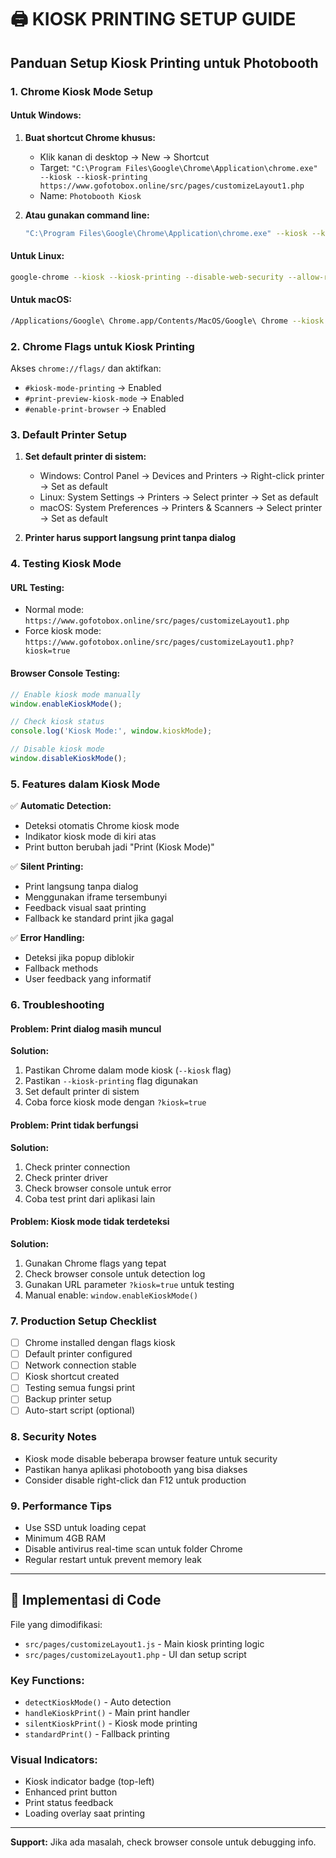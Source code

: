 # 🖨️ KIOSK PRINTING SETUP GUIDE

## Panduan Setup Kiosk Printing untuk Photobooth

### 1. Chrome Kiosk Mode Setup

#### Untuk Windows:
1. **Buat shortcut Chrome khusus:**
   - Klik kanan di desktop → New → Shortcut
   - Target: `"C:\Program Files\Google\Chrome\Application\chrome.exe" --kiosk --kiosk-printing https://www.gofotobox.online/src/pages/customizeLayout1.php`
   - Name: `Photobooth Kiosk`

2. **Atau gunakan command line:**
   ```bash
   "C:\Program Files\Google\Chrome\Application\chrome.exe" --kiosk --kiosk-printing --disable-web-security --allow-running-insecure-content --disable-features=VizDisplayCompositor https://www.gofotobox.online
   ```

#### Untuk Linux:
```bash
google-chrome --kiosk --kiosk-printing --disable-web-security --allow-running-insecure-content https://www.gofotobox.online/src/pages/customizeLayout1.php
```

#### Untuk macOS:
```bash
/Applications/Google\ Chrome.app/Contents/MacOS/Google\ Chrome --kiosk --kiosk-printing https://www.gofotobox.online/src/pages/customizeLayout1.php
```

### 2. Chrome Flags untuk Kiosk Printing

Akses `chrome://flags/` dan aktifkan:
- `#kiosk-mode-printing` → Enabled
- `#print-preview-kiosk-mode` → Enabled
- `#enable-print-browser` → Enabled

### 3. Default Printer Setup

1. **Set default printer di sistem:**
   - Windows: Control Panel → Devices and Printers → Right-click printer → Set as default
   - Linux: System Settings → Printers → Select printer → Set as default
   - macOS: System Preferences → Printers & Scanners → Select printer → Set as default

2. **Printer harus support langsung print tanpa dialog**

### 4. Testing Kiosk Mode

#### URL Testing:
- Normal mode: `https://www.gofotobox.online/src/pages/customizeLayout1.php`
- Force kiosk mode: `https://www.gofotobox.online/src/pages/customizeLayout1.php?kiosk=true`

#### Browser Console Testing:
```javascript
// Enable kiosk mode manually
window.enableKioskMode();

// Check kiosk status
console.log('Kiosk Mode:', window.kioskMode);

// Disable kiosk mode
window.disableKioskMode();
```

### 5. Features dalam Kiosk Mode

✅ **Automatic Detection:**
- Deteksi otomatis Chrome kiosk mode
- Indikator kiosk mode di kiri atas
- Print button berubah jadi "Print (Kiosk Mode)"

✅ **Silent Printing:**
- Print langsung tanpa dialog
- Menggunakan iframe tersembunyi
- Feedback visual saat printing
- Fallback ke standard print jika gagal

✅ **Error Handling:**
- Deteksi jika popup diblokir
- Fallback methods
- User feedback yang informatif

### 6. Troubleshooting

#### Problem: Print dialog masih muncul
**Solution:**
1. Pastikan Chrome dalam mode kiosk (`--kiosk` flag)
2. Pastikan `--kiosk-printing` flag digunakan
3. Set default printer di sistem
4. Coba force kiosk mode dengan `?kiosk=true`

#### Problem: Print tidak berfungsi
**Solution:**
1. Check printer connection
2. Check printer driver
3. Check browser console untuk error
4. Coba test print dari aplikasi lain

#### Problem: Kiosk mode tidak terdeteksi
**Solution:**
1. Gunakan Chrome flags yang tepat
2. Check browser console untuk detection log
3. Gunakan URL parameter `?kiosk=true` untuk testing
4. Manual enable: `window.enableKioskMode()`

### 7. Production Setup Checklist

- [ ] Chrome installed dengan flags kiosk
- [ ] Default printer configured
- [ ] Network connection stable
- [ ] Kiosk shortcut created
- [ ] Testing semua fungsi print
- [ ] Backup printer setup
- [ ] Auto-start script (optional)

### 8. Security Notes

- Kiosk mode disable beberapa browser feature untuk security
- Pastikan hanya aplikasi photobooth yang bisa diakses
- Consider disable right-click dan F12 untuk production

### 9. Performance Tips

- Use SSD untuk loading cepat
- Minimum 4GB RAM
- Disable antivirus real-time scan untuk folder Chrome
- Regular restart untuk prevent memory leak

---

## 🎯 Implementasi di Code

File yang dimodifikasi:
- `src/pages/customizeLayout1.js` - Main kiosk printing logic
- `src/pages/customizeLayout1.php` - UI dan setup script

### Key Functions:
- `detectKioskMode()` - Auto detection
- `handleKioskPrint()` - Main print handler
- `silentKioskPrint()` - Kiosk mode printing
- `standardPrint()` - Fallback printing

### Visual Indicators:
- Kiosk indicator badge (top-left)
- Enhanced print button
- Print status feedback
- Loading overlay saat printing

---

**Support:** Jika ada masalah, check browser console untuk debugging info.
